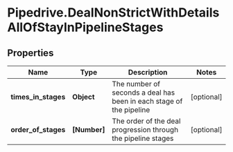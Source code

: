 # Pipedrive.DealNonStrictWithDetailsAllOfStayInPipelineStages

## Properties

Name | Type | Description | Notes
------------ | ------------- | ------------- | -------------
**times_in_stages** | **Object** | The number of seconds a deal has been in each stage of the pipeline | [optional] 
**order_of_stages** | **[Number]** | The order of the deal progression through the pipeline stages | [optional] 


